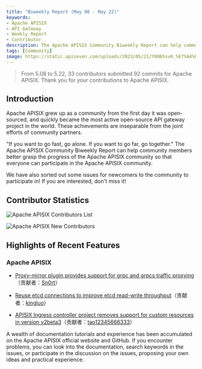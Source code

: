 ```yaml
---
title: "Biweekly Report (May 08 - May 22)"
keywords: 
- Apache APISIX
- API Gateway
- Weekly Report
- Contributor
description: The Apache APISIX Community Biweekly Report can help community members better grasp the progress of the Apache APISIX community so that everyone can participate in the Apache APISIX community.
tags: [Community]
image: https://static.apiseven.com/uploads/2023/05/21/Y0065svK_%E7%A4%BE%E5%8C%BA%E5%8F%8C%E5%91%A8%E6%8A%A5-%E5%85%AC%E4%BC%97%E5%8F%B7%E5%A4%B4%E5%9B%BE-%E8%8B%B1%E6%96%87.png
---
```


> From 5.08 to 5.22, 33 contributors submitted 92 commits for Apache APISIX. Thank you for your contributions to Apache APISIX.
<!--truncate-->

## Introduction

Apache APISIX grew up as a community from the first day it was open-sourced, and quickly became the most active open-source API gateway project in the world. These achievements are inseparable from the joint efforts of community partners.

"If you want to go fast, go alone. If you want to go far, go together." The Apache APISIX Community Biweekly Report can help community members better grasp the progress of the Apache APISIX community so that everyone can participate in the Apache APISIX community.

We have also sorted out some issues for newcomers to the community to participate in! If you are interested, don't miss it!

## Contributor Statistics

![Apache APISIX Contributors List](https://static.apiseven.com/uploads/2023/05/22/1J5BFIgO_contributors%20%281%29.png)

![Apache APISIX New Contributors](https://static.apiseven.com/uploads/2023/05/24/G1GPGBrN_new-contributors.png)

## Highlights of Recent Features

### Apache APISIX

- [Proxy-mirror plugin provides support for grpc and grpcs traffic proxying](https://github.com/apache/apisix/pull/9388)（贡献者：[Sn0rt](https://github.com/Sn0rt)）

- [Reuse etcd connections to improve etcd read-write throughput](https://github.com/apache/apisix/pull/9420)（贡献者：[kingluo](https://github.com/kingluo)）
  
- [APISIX Ingress controller project removes support for custom resources in version v2beta3](https://github.com/apache/apisix-ingress-controller/pull/1817)（贡献者：[tao12345666333](https://github.com/tao12345666333)）

A wealth of documentation tutorials and experience has been accumulated on the Apache APISIX official website and GitHub. If you encounter problems, you can look into the documentation, search keywords in the issues, or participate in the discussion on the issues, proposing your own ideas and practical experience.
